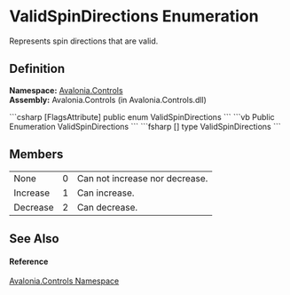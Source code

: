 # ValidSpinDirections Enumeration


Represents spin directions that are valid.



## Definition
**Namespace:** <a href="N_Avalonia_Controls">Avalonia.Controls</a>  
**Assembly:** Avalonia.Controls (in Avalonia.Controls.dll)

<Tabs groupId="api-code-preview">
<TabItem value="csharp" label="C#">
```csharp
[FlagsAttribute]
public enum ValidSpinDirections
```
</TabItem>
<TabItem value="vb" label="VB">
```vb
<FlagsAttribute>
Public Enumeration ValidSpinDirections
```
</TabItem>
<TabItem value="fsharp" label="F#">
```fsharp
[<FlagsAttribute>]
type ValidSpinDirections
```
</TabItem>
</Tabs>



## Members
<table>
<tr>
<td>None</td>
<td>0</td>
<td>Can not increase nor decrease.</td>
</tr>
<tr>
<td>Increase</td>
<td>1</td>
<td>Can increase.</td>
</tr>
<tr>
<td>Decrease</td>
<td>2</td>
<td>Can decrease.</td>
</tr>
</table>

## See Also


#### Reference
<a href="N_Avalonia_Controls">Avalonia.Controls Namespace</a>  

